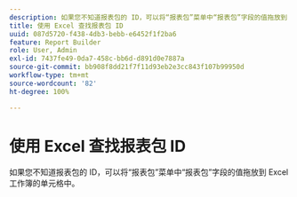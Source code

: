 ```yaml
---
description: 如果您不知道报表包的 ID，可以将“报表包”菜单中“报表包”字段的值拖放到 Excel 工作簿的单元格中。
title: 使用 Excel 查找报表包 ID
uuid: 087d5720-f438-4db3-bebb-e6452f1f2ba6
feature: Report Builder
role: User, Admin
exl-id: 7437fe49-0da7-458c-bb6d-d891d0e7887a
source-git-commit: bb908f8dd21f7f11d93eb2e3cc843f107b99950d
workflow-type: tm+mt
source-wordcount: '82'
ht-degree: 100%

---
```


# 使用 Excel 查找报表包 ID

如果您不知道报表包的 ID，可以将“报表包”菜单中“报表包”字段的值拖放到 Excel 工作簿的单元格中。
